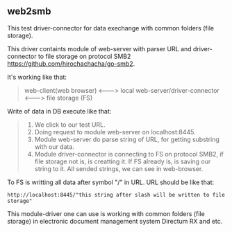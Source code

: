 ## web2smb
This test driver-connector for data exechange with common folders (file storage). 

This driver containts module of web-server with parser URL and driver-connector to file storage on protocol SMB2 https://github.com/hirochachacha/go-smb2.

It's working like that:

> web-client(web browser) <---> local web-server/driver-connector <---> file storage (FS)

Write of data in DB execute like that:
>1. We click to our test URL.
>2. Doing request to module web-server on localhost:8445.
>3. Module web-server do parse string of URL, for getting substring with our data.
>4. Module driver-connector is connecting to FS on protocol SMB2, if file storage not is, is creatting it. If FS already is, is saving our string to it. 
All sended strings, we can see in web-browser.
  
To FS is writting all data after symbol "/" in URL.
URL should be like that:

    http://localhost:8445/"this string after slash will be written to file storage"

This module-driver one can use is working with common folders (file storage) in electronic document management system Directum RX and etc.

